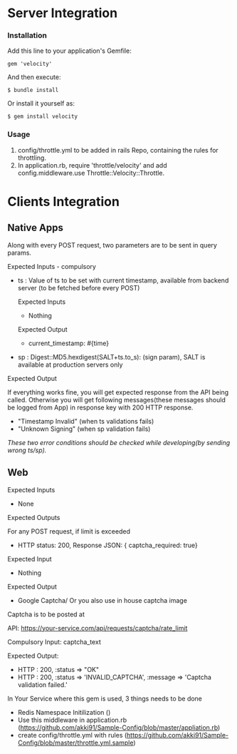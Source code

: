 # Server Integration

### Installation

Add this line to your application's Gemfile:

    gem 'velocity'

And then execute:

    $ bundle install

Or install it yourself as:

    $ gem install velocity

### Usage

1. config/throttle.yml to be added in rails Repo, containing the rules for throttling.
3. In application.rb, require 'throttle/velocity' and add config.middleware.use Throttle::Velocity::Throttle.
# Clients Integration


## Native Apps

Along with every POST request, two parameters are to be sent in query params.

 Expected Inputs - compulsory
- ts : Value of ts to be set with current timestamp, available from backend server (to be fetched before every POST)

  Expected Inputs
  - Nothing

  Expected Output
  - current_timestamp: #{time}
- sp : Digest::MD5.hexdigest(SALT+ts.to_s): (sign param), SALT is available at production servers only

Expected Output

If everything works fine, you will get expected response from the API being called. Otherwise you will get following messages(these messages should be logged from App) in response key with 200 HTTP response.
- "Timestamp Invalid" (when ts validations fails)
- "Unknown Signing" (when sp validation fails)

*These two error conditions should be checked while developing(by sending wrong ts/sp).*

## Web
Expected Inputs

- None

Expected Outputs

For any POST request, if limit is exceeded

- HTTP status: 200, Response JSON: { captcha_required: true}


Expected Input

  - Nothing

Expected Output

  - Google Captcha/ Or you also use in house captcha image

Captcha is to be posted at 

API: https://your-service.com/api/requests/captcha/rate_limit

Compulsory Input: captcha_text

Expected Output:
- HTTP : 200, :status => "OK"
- HTTP : 200, :status => 'INVALID_CAPTCHA', :message => 'Captcha validation failed.'

In Your Service where this gem is used, 3 things needs to be done
 - Redis Namespace Initilization ()
 - Use this middleware in application.rb (https://github.com/akki91/Sample-Config/blob/master/appliation.rb)
 - create config/throttle.yml with rules (https://github.com/akki91/Sample-Config/blob/master/throttle.yml.sample)
